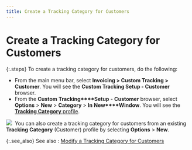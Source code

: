 ```yaml
---
title: Create a Tracking Category for Customers
---
```


# Create a Tracking Category for Customers


{:.steps}
To create a tracking category for customers,  do the following:

- From the main  menu bar, select **Invoicing &gt; Custom 
 Tracking &gt; Customer**. You will see the **Custom 
 Tracking Setup - Customer** browser.
- From the **Custom** **Tracking****Setup** - **Customer**  browser, select **Options** > **New** > **Category**  > **In** **New****Window**. You will see the [**Tracking Category** profile]({{site.ct_baseurl}}/customer-tracking/the_tracking_category_profile_customer_.html).



![]({{site.ct_baseurl}}/img/note.gif)  You  can also create a tracking category for customers from an existing **Tracking** **Category**  (Customer) profile by selecting **Options**  > **New**.


{:.see_also}
See also
: [Modify a Tracking Category for Customers]({{site.ct_baseurl}}/customer-tracking/modify_a_tracking_category_for_customers.html)
